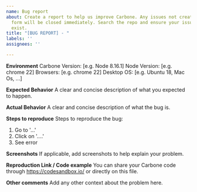 ```yaml
---
name: Bug report
about: Create a report to help us improve Carbone. Any issues not created using this
  form will be closed immediately. Search the repo and ensure your issue doesn't already
  exist.
title: "[BUG REPORT] - "
labels: ''
assignees: ''

---
```


**Environment**
Carbone Version: [e.g. Node 8.16.1]
Node Version: [e.g. chrome 22]
Browsers: [e.g. chrome 22]
Desktop OS: [e.g. Ubuntu 18, Mac Os, ...]

**Expected Behavior**
A clear and concise description of what you expected to happen.

**Actual Behavior**
A clear and concise description of what the bug is.

**Steps to reproduce**
Steps to reproduce the bug:
1. Go to '...'
2. Click on '....'
4. See error


**Screenshots**
If applicable, add screenshots to help explain your problem.

**Reproduction Link / Code example**
You can share your Carbone code through https://codesandbox.io/ or directly on this file.

**Other comments**
Add any other context about the problem here.
